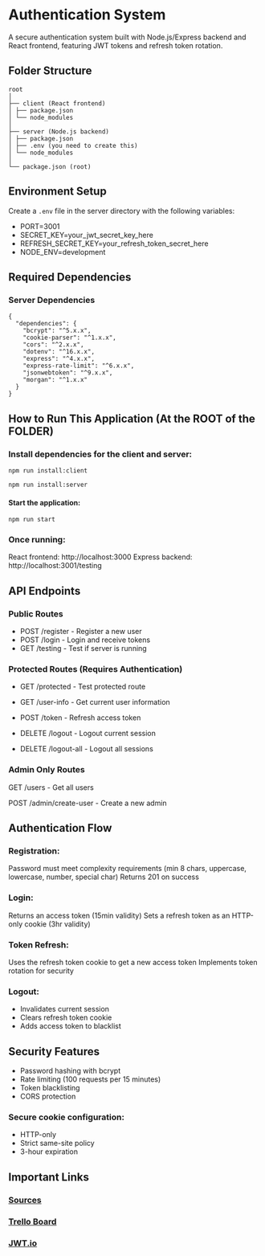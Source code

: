 # Authentication System

A secure authentication system built with Node.js/Express backend and React frontend, featuring JWT tokens and refresh token rotation.

## Folder Structure
```
root
│
├── client (React frontend)
│ ├── package.json
│ └── node_modules
│
├── server (Node.js backend)
│ ├── package.json
│ ├── .env (you need to create this)
│ └── node_modules
│
└── package.json (root)
```
## Environment Setup

Create a `.env` file in the server directory with the following variables:

* PORT=3001
* SECRET_KEY=your_jwt_secret_key_here
* REFRESH_SECRET_KEY=your_refresh_token_secret_here
* NODE_ENV=development

## Required Dependencies

### Server Dependencies
```
{
  "dependencies": {
    "bcrypt": "^5.x.x",
    "cookie-parser": "^1.x.x",
    "cors": "^2.x.x",
    "dotenv": "^16.x.x",
    "express": "^4.x.x",
    "express-rate-limit": "^6.x.x",
    "jsonwebtoken": "^9.x.x",
    "morgan": "^1.x.x"
  }
}
```
## How to Run This Application (At the ROOT of the FOLDER)

### Install dependencies for the client and server:
`npm run install:client`

`npm run install:server`

#### Start the application:
`npm run start`

### Once running:

React frontend: http://localhost:3000
Express backend: http://localhost:3001/testing

## API Endpoints
### Public Routes

* POST /register - Register a new user
* POST /login - Login and receive tokens
* GET /testing - Test if server is running

### Protected Routes (Requires Authentication)

* GET /protected - Test protected route
* GET /user-info - Get current user information
* POST /token - Refresh access token

* DELETE /logout - Logout current session

* DELETE /logout-all - Logout all sessions

### Admin Only Routes

GET /users - Get all users

POST /admin/create-user - Create a new admin

## Authentication Flow

### Registration:

Password must meet complexity requirements (min 8 chars, uppercase, lowercase, number, special char)
Returns 201 on success

### Login:

Returns an access token (15min validity)
Sets a refresh token as an HTTP-only cookie (3hr validity)

### Token Refresh:

Uses the refresh token cookie to get a new access token
Implements token rotation for security

### Logout:

* Invalidates current session
* Clears refresh token cookie
* Adds access token to blacklist

## Security Features

* Password hashing with bcrypt
* Rate limiting (100 requests per 15 minutes)
* Token blacklisting
* CORS protection

### Secure cookie configuration:

*  HTTP-only
* Strict same-site policy
* 3-hour expiration


## Important Links
### [Sources](https://joinpursuit.notion.site/Sources-125d2512d7ba806bb762ebfd7f08c660)
###  [Trello Board](https://trello.com/invite/b/671acb59948fbe8c03727cc0/ATTI549954698c11d8ad09f7c79cd645d54e7B8B4939/red-canary-take-home)
### [JWT.io](https://jwt.io/)